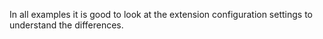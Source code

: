 In all examples it is good to look at the extension configuration settings to understand the differences.